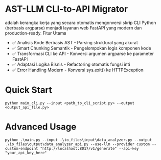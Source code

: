 # AST-LLM CLI-to-API Migrator 
adalah kerangka kerja yang secara otomatis mengonversi skrip CLI Python (berbasis argparse) menjadi layanan web FastAPI yang modern dan production-ready.
Fitur Utama

- ✅ Analisis Kode Berbasis AST - Parsing struktural yang akurat
- ✅ Smart Chunking Semantik - Pengelompokan logis komponen kode
- ✅ Transformasi CLI ke API - Konversi argumen argparse ke parameter FastAPI
- ✅ Adaptasi Logika Bisnis - Refactoring otomatis fungsi inti
- ✅ Error Handling Modern - Konversi sys.exit() ke HTTPException

# Quick Start
```
python main_cli.py --input <path_to_cli_script.py> --output <output_api_file.py>
```

# Advanced Usage
```
python .\main.py --input .\io_files\input\data_analyzer.py --output .\io_files\output\data_analyzer_api.py --use-llm --provider custom --custom-endpoint "http://localhost:8017/v1/generate" --api-key "your_api_key_here"
```